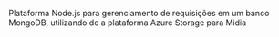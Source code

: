 Plataforma Node.js para gerenciamento de requisições em um banco MongoDB, utilizando de a plataforma Azure Storage para Midia
